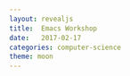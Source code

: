 ```yaml
---
layout: revealjs
title:  Emacs Workshop
date:   2017-02-17
categories: computer-science
theme: moon
---
```



<style>
code { background: #3f3f3f; }
</style>

<section data-markdown>
<script type="text/template">

# Emacs Workshop

Colin Yang

Linux User Group @ UCLA

2017-02-21

</script>
</section>


<section data-markdown>
<script type="text/template">

## Emacs overview

 - learning curve

![editor learning curve](/res/editor-learning-curve.png)

</script>
</section>


<section data-markdown>
<script type="text/template">

## Platforms

 - For this workshop, use Emacs 25.1
 - Emacs on seasnet server, use `lnxsrv06`, `lnxsrv07`, `lnxsrv09`
   - add this line to your ~/.bash_profile

 ```sh
 export PATH=/usr/local/cs/bin:$PATH
 ```

 - Linux should just work
   - install Emacs 25 on Ubuntu

</script>
</section>


<section data-markdown>
<script type="text/template">

## Platforms

 - macOS
   - do not use system Emacs, which is only Emacs 22.1
   - `brew install emacs --with-cocoa`
   - Prefer to use GUI version
   - Meta key in iTerm2
     - Preference -> Profiles -> Keys:
       Left option key acts as `+Esc`
   - Meta key in Terminal.app
     - Preference -> Profile -> keyboard:
       Use option as Meta key

</script>
</section>


<section data-markdown>
<script type="text/template">

## Platforms

 - Windows
   - [Install on Windows](https://www.gnu.org/software/emacs/download.html#windows)
   - Windows bash issues
   - ssh into sesnet server: PuTTY xterm-256color
   ```sh
   export TERM=xterm-256color
   ```

</script>
</section>


<section data-markdown>
<script type="text/template">

## Platforms

 - Terminal Emacs vs GUI Emacs
   - GUI Emacs is more capable
     - can display images, pdfs, etc
     - better font handling, more color
     - allows mouse, scrolling
   - some keybindings are not available in terminal Emacs
   - to run emacs without GUI (window system): `emacs -nw`

</script>
</section>


<section data-markdown>
<script type="text/template">

## Emacs Survival

</script>
</section>


<section data-markdown>
<script type="text/template">

### Terminology

<img src="/res/emacs-terminology.png" alt="emacs layout" height="85%" width="85%">

</script>
</section>


<section data-markdown>
<script type="text/template">

### How to read keybindings

 - Meta: usually alt
   - example: `M-g`, hold Meta key, and press `g`
 - Control
   - example: `C-c`, hold Control key, and press `c`
 - combination of these keys
   - `C-h k`: hold Control key, and press `h`, release, then press `k`
   - `C-M-a`: hold Control key, hold Meta key, and press `a`

</script>
</section>


<section data-markdown>
<script type="text/template">

### How to read keybindings

 - `TAB` or `<tab>`: tab key
 - `RET` or `<return>`: enter key
 - `SPC`: space bar
 - keybindings are shortcuts to emacs lisp functions

</script>
</section>


<section data-markdown>
<script type="text/template">

### *Panicking*

 - I just mishit some keys, what do I do?
 - `C-g`: cancel
 - `C-/` or `C-_` or `C-x u`: undo
 - `C-x C-s`: save file
 - `C-x C-c`: close emacs

</script>
</section>


<section data-markdown>
<script type="text/template">

### Getting Help

 - `C-h`: builtin help
   - `C-h C-h`: *HELP!* show a list of available helps
   - `C-h m`: help for current mode
   - `C-h k`: help for keybinding
   - `C-h f`: help for emacs lisp function
 - Google

</script>
</section>


<section data-markdown>
<script type="text/template">

### Basic Movements Within Buffer

 - character
   - `C-f`: Forward *character*
   - `C-b`: Backward *character*
 - word
   - `M-f`: Forward *word*
   - `M-b`: Backward *word*
 - buffer
   - `M->`: beginning of buffer
   - `M-<`: end of buffer

</script>
</section>


<section data-markdown>
<script type="text/template">

### More Basic Movements Within Buffer

 - line
   - `C-a`: beginning of *line*
   - `C-e`: end of *line*
   - `M-m`: goto first nonspace character on this *line*
   - `C-n`: Next *line*
   - `C-p`: Previous *line*
   - `M-g M-g`: Goto *line*
 - page
   - `C-v`: next *page*
   - `M-v`: previous *page*

</script>
</section>


<section data-markdown>
<script type="text/template">

### Additional Basic Movements Within Buffer

 - function
   - `C-M-a`: beginning of *function* definition
   - `C-M-e`: end of *function* definition
 - sexp (balanced group of parentheses / brackets / braces)
   - `C-M-n`: end of *sexp*
   - `C-M-p`: beginning of *sexp*
 - using prefix command
   - example: `C-u 3 C-n`, move 3 lines down

</script>
</section>


<section data-markdown>
<script type="text/template">

### Editing Within Buffer

 - terminology
   - copy → kill without delete
   - cut → kill
   - paste → yank
 - `C-SPC`: set region mark
   - then use movement keys to select a region
 - when mark is active (you have selected a region)
   - `C-w`: kill region (<span style="color: green">cut</span>)
   - `M-w`: kill region without delete (<span style="color: green">copy</span>)
 - `C-y`: yank (<span style="color: green">paste</span>)

</script>
</section>


<section data-markdown>
<script type="text/template">

### More Editing Within Buffer

 - `C-d`: delete *character* forward
 - `DEL`: delete *character* backward
 - `M-d`: kill (cut) *word* forward
 - `M-DEL`: kill (cut) *word* backward
 - `C-k`: kill (cut) *line*
 - `M-y`: yank (paste) previously-killed text,
   used immediately after `C-y`
 - `C-M-h`: mark function definition

</script>
</section>


<section data-markdown>
<script type="text/template">

### Window Management

 - `C-x 0`: *close* the active window
 - `C-x 1`: *close* all windows except the active window
 - `C-x 2`: *split* the active window vertically into two
 - `C-x 3`: *split* the active window horizontally into two
 - `C-x o`: *change* the active window to another

</script>
</section>


<section data-markdown>
<script type="text/template">

### Movement Across Buffers

 - `C-x b`: switch buffer
 - `C-x C-b`: show buffer list
 - `C-x k`: kill buffer

</script>
</section>


<section data-markdown>
<script type="text/template">

### Search & Replace

 - `C-s`: search forward
   - after search activated, use `C-s` to search for next candidate
 - `C-r`: search backward
   - after search activated, use `C-r` to search for next candidate
 - `C-M-s`: search forward for regexp
 - `C-M-r`: search backward for regexp
 - `M-%`: query replace

</script>
</section>


<section data-markdown>
<script type="text/template">

## Configure Your Emacs

</script>
</section>


<section data-markdown>
<script type="text/template">

### Configuration File

 - `~/.emacs`
   - add configurations to this file
   - Emacs will load this file on startup
 - configuration is written in Emacs Lisp, a Lisp dialet
   - S-Expression (*sexp*): balanced expression (parentheses)
   - comment starts with `;`
   - by convention, comments that goes from
     beginning of line starts with `;; `

</script>
</section>


<section data-markdown>
<script type="text/template">

### Color Theme

 - builtin themes
 - `M-x load-theme RET`
 - then hit `TAB` to see a list of available themes
 - enter the theme name
 - add your favorite theme to your config file
   - `(load-theme 'tango-dark t)`
   - replace `tango-dark` with your favorite theme name
 - will talk about installing 3rd party themes after we introduce
   package manager

</script>
</section>


<section data-markdown>
<script type="text/template">

### Some Sane Defaults

```lisp
;; disbale startup messages
(setq inhibit-startup-message t)
;; substitute y-or-n-p for yes-or-no-p
(defalias 'yes-or-no-p 'y-or-n-p)
;; do not blink cursor
(blink-cursor-mode -1)
;; use DEL to delete selected text
(delete-selection-mode 1)
;; highlight region when mark is active
(transient-mark-mode 1)
;; visualize matching parens
(show-paren-mode 1)
```

</script>
</section>


<section data-markdown>
<script type="text/template">

### Smooth Scrolling

```lisp
;; smooth scrolling
;; keyboard
(setq scroll-margin 1
      scroll-step 1
      scroll-conservatively 10000
      scroll-preserve-screen-position 1)
;; mouse
(setq mouse-wheel-scroll-amount '(1 ((shift) . 1))) ; one line at a time
;; (setq mouse-wheel-progressive-speed nil) ; don't accelerate scrolling
(setq mouse-wheel-follow-mouse t)       ; scroll window under mouse
;; do not show scroll bar
(scroll-bar-mode -1)
```

</script>
</section>


<section data-markdown>
<script type="text/template">

### Auto Revert Mode

 - revert buffer when the files changes

```lisp
;; auto revert
(global-auto-revert-mode)
```

</script>
</section>


<section data-markdown>
<script type="text/template">

### Space or TAB?

```lisp
;; do not indent with tabs
(setq-default indent-tabs-mode nil)
;; indent with 4 spaces
(setq-default c-basic-offset 4)
```

</script>
</section>


<section data-markdown>
<script type="text/template">

### Line Number

```lisp
(global-linum-mode 1)
```

</script>
</section>


<section data-markdown>
<script type="text/template">

### Backup Files

 - if you don't want backup files to clutter your current directory,
   add the following to your config file
 - backup files will be saved under `~/.saves` directory
   with version numbers

```lisp
(setq backup-directory-alist '(("." . "~/.saves"))
      backup-by-copying t
      delete-old-versions t
      kept-new-versions 10
      kept-old-versions 2
      version-control t)
```

</script>
</section>


<section data-markdown>
<script type="text/template">

### Ido Mode

 - interactively do things
   - useful for opening files and switching buffers

 ```lisp
 ;; enable interactively do things (ido)
 (require 'ido)
 (ido-mode 1)
 (setq ido-enable-flex-matching t)
 (ido-everywhere t)
 ```

 - activates on `C-x b`, `C-x C-f`, etc
 - use `C-f` in minibuffer to cancel completion

</script>
</section>


<section data-markdown>
<script type="text/template">

### Creating keybindings

http://ergoemacs.org/emacs/keyboard_shortcuts.html

</script>
</section>


<section data-markdown>
<script type="text/template">

### Builtin Customization Interface

 - `M-x customize`

</script>
</section>


<section data-markdown>
<script type="text/template">

### Programming Language Specific Customization

 - Lisp
 - C/C++
 - Python
 - web (HTML/CSS)
 - Javascript
 - Markdown
 - AND A LOT MORE!

</script>
</section>


<section data-markdown>
<script type="text/template">

## Additional Text Editing Modes

</script>
</section>


<section data-markdown>
<script type="text/template">

### Dired: directory editor

 - special mode for file management
 - `C-x d` to launch dired
 - In dired
   - `RET`: open file or directory
   - `d`: mark file for deletion, then hit `x` to delete
   - `v`: view file
     - in that viewed file, use `q` to go back to dired
   - `q`: quit dired

</script>
</section>


<section data-markdown>
<script type="text/template">

### More Dired: directory editor

 - `C`: copy file
 - `R`: rename/move file
 - `g`: update dired buffer
 - marking and batch processing
   - `m`: mark file
   - `u`: unmark file
   - `U`: unmark all files
   - `% m`: mark file by regexp

</script>
</section>


<section data-markdown>
<script type="text/template">

### Tramp: Editing Remote Files

 - use the same keys as open file `C-x C-f`
 - enter the filename as `/ssh:name@lnxsrv.seas.ucla.edu:filename`
 - edit as normal file
 - make tramp respect remote `$PATH` variable,
   add the following config

```lisp
(with-eval-after-load 'tramp
  (add-to-list 'tramp-remote-path 'tramp-own-remote-path))
```

</script>
</section>


<section data-markdown>
<script type="text/template">

## Package Management

</script>
</section>


<section data-markdown>
<script type="text/template">

### package.el

 - builtin package manager since Emacs 24
 - put the following configuration at the
   <em style="color: crimson">BEGINNING</em> of your config file

```lisp
(setq package-enable-at-startup nil)
(setq package-archives
      '(("gnu" . "http://elpa.gnu.org/packages/")
        ("melpa" . "http://melpa.milkbox.net/packages/")
        ("melpa-stable" . "https://stable.melpa.org/packages/")))
(package-initialize)
```

</script>
</section>


<section data-markdown>
<script type="text/template">

### package.el

 - either of the following works
 - `M-x package-list-packages`
   - find the package you want to install (put the cursor on that line)
   - hit `i`, then `x`
   - wait for the package to be installed
 - `M-x package-install`
   - enter the name of the package, then hit `RET`
   - wait for the package to be installed

</script>
</section>


<section data-markdown>
<script type="text/template">

### Auto Completion: [company-mode](https://company-mode.github.io/)

 - company stands for COMPlete ANYthing
 - can complete multiple languages
 - pluggable back-ends and front-ends
 - install with package manager
   - `M-x package-install RET company RET`
 - configure company-mode: add the following config
 ```lisp
 (setq company-dabbrev-downcase nil)
 (setq company-idle-delay 0)
 (add-hook 'after-init-hook 'global-company-mode)
 ```

</script>
</section>


<section data-markdown>
<script type="text/template">

### Auto Completion: [company-mode](https://company-mode.github.io/)

 - completion will start after you type 3 characters
   - after the completion popup appears
   - `M-p`: previous candidate
   - `M-n`: next candidate
   - `<return>`: complete with current candidate
   - `<tab>`: complete common parts

</script>
</section>


<section data-markdown>
<script type="text/template">

### Fuzzy Auto Completion: [company-flx](https://github.com/PythonNut/company-flx)

 - completion with fuzzy matching
 - install with package manager
   - `M-x package-install RET company-flx RET`
 - add the following config

```lisp
(with-eval-after-load 'company
  (company-flx-mode +1))
```

</script>
</section>


<section data-markdown>
<script type="text/template">

### [Neotree](https://github.com/jaypei/emacs-neotree)

 - directory tree like NerdTree for Vim
 - install from melpa with package manager
   - `M-x package-install RET neotree RET`
 - add the following config
 ```lisp
 (global-set-key (kbd "<f8>") 'neotree-toggle)
 ```

 - use `<f8>` to open/close neotree

</script>
</section>


<section data-markdown>
<script type="text/template">

### Color Themes

 - [solarized](https://github.com/bbatsov/solarized-emacs)
 - [zenburn](https://github.com/bbatsov/zenburn-emacs)
 - read instructions on their README

</script>
</section>


<section data-markdown>
<script type="text/template">

## Stuff That We Did Not Talk About

 - [spacemacs](http://spacemacs.org/): better configured emacs
 - [helm](https://github.com/emacs-helm/helm):
   incremental completion & selection narrowing
 - [flycheck](http://www.flycheck.org/en/latest/): on-the-fly syntax checking
 - [magit](https://magit.vc/): A Git Porcelain inside Emacs
 - [pdf-tools](https://github.com/politza/pdf-tools): view/edit pdf
 - [org-mode](http://orgmode.org/): keeping notes, TODO list, ...
 - [AUCTeX](https://www.gnu.org/software/auctex/): edit/preview LaTeX
 - Emacs Lisp
 - **AND A LOT MORE!**

</script>
</section>


<section data-markdown>
<script type="text/template">

## References & Resources

 - builtin help
 - http://ergoemacs.org/emacs/emacs.html
 - http://www.jesshamrick.com/2012/09/10/absolute-beginners-guide-to-emacs/
 - http://www.jesshamrick.com/2012/09/18/emacs-as-a-python-ide/

</script>
</section>


<section data-markdown>
<script type="text/template">

## Questions?

</script>
</section>
